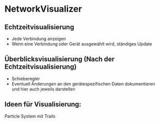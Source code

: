 # NetworkVisualizer

## Echtzeitvisualisierung

* Jede Verbindung anzeigen 
* Wenn eine Verbindung oder Gerät ausgewählt wird, ständiges Update

## Überblicksvisualisierung (Nach der Echtzeitvisualisierung)

* Schieberegler
* Eventuell Änderungen an den gerätespezifischen Daten dokumentieren und hier auch jeweils darstellen 

## Ideen für Visualisierung:

Particle System mit Trails
